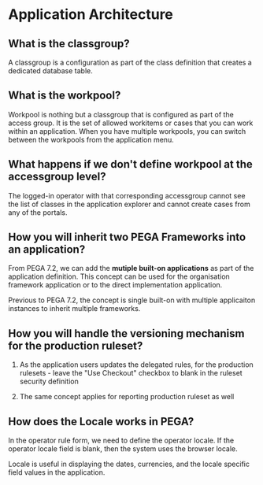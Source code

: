 # Application Architecture

## What is the classgroup?

A classgroup is a configuration as part of the class definition that creates a dedicated database table. 


## What is the workpool?

Workpool is nothing but a classgroup that is configured as part of the access group. It is the set of allowed workitems or cases that you can work within an application. When you have multiple workpools, you can switch between the workpools from the application menu.

## What happens if we don't define workpool at the accessgroup level?

The logged-in operator with that corresponding accessgroup cannot see the list of classes in the application explorer and cannot create cases from any of the portals. 

## How you will inherit two PEGA Frameworks into an application?

From PEGA 7.2, we can add the __mutiple built-on applications__ as part of the application definition. This concept can be used for the organisation framework application or to the direct implementation application.

Previous to PEGA 7.2, the concept is single built-on with multiple applicaiton instances to inherit multiple frameworks.

## How you will handle the versioning mechanism for the production ruleset?

1. As the application users updates the delegated rules, for the production rulesets - leave the "Use Checkout" checkbox to blank in the ruleset security definition 

2. The same concept applies for reporting production ruleset as well

## How does the Locale works in PEGA?

In the operator rule form, we need to define the operator locale. If the operator locale field is blank, then the system uses the browser locale.

Locale is useful in displaying the dates, currencies, and the locale specific field values in the application. 